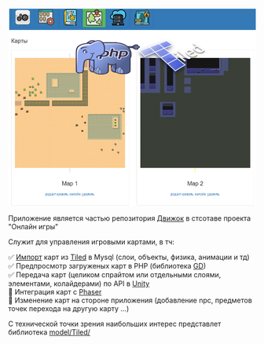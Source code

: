 ![Preview](theme/default/backend/img/preview.png)

Приложение является частью репозитория [Движок](https://github.com/webrobot1/engine) в стсотаве проекта "Онлайн игры"

Служит для управления игровыми картами, в тч:

:white_check_mark:    [Импорт](model/Tiled/Xml) карт из [Tiled](https://www.mapeditor.org/) в Mysql (слои, объекты, физика, анимации и тд)    
:white_check_mark: 	  Предпросмотр загруженых карт в PHP (библиотека [GD](model/Tiled/GD))    
:white_check_mark: 	  Передача карт (целиком спрайтом или отдельными слоями, элементами, колайдерами) по API в [Unity](https://github.com/webrobot1/unity)   
:black_square_button: Интеграция карт с [Phaser](https://www.phaser.io/)    
:black_square_button: Изменение карт на стороне приложения (добавление npc, предметов точек перехода на другую карту ...) 


С технической точки зрения наибольших интерес представлет библиотека [model/Tiled/](model/Tiled/) 
